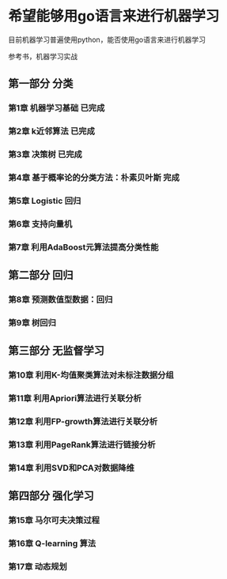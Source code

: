 # 希望能够用go语言来进行机器学习

目前机器学习普遍使用python，能否使用go语言来进行机器学习

参考书，机器学习实战

## 第一部分 分类

### 第1章 机器学习基础 已完成

### 第2章 k近邻算法 已完成

### 第3章 决策树 已完成

### 第4章 基于概率论的分类方法：朴素贝叶斯 完成

### 第5章 Logistic 回归

### 第6章 支持向量机

### 第7章 利用AdaBoost元算法提高分类性能

## 第二部分 回归

### 第8章 预测数值型数据：回归

### 第9章 树回归

## 第三部分 无监督学习

### 第10章 利用K-均值聚类算法对未标注数据分组

### 第11章 利用Apriori算法进行关联分析

### 第12章 利用FP-growth算法进行关联分析

### 第13章 利用PageRank算法进行链接分析

### 第14章 利用SVD和PCA对数据降维

## 第四部分 强化学习

### 第15章 马尔可夫决策过程

### 第16章 Q-learning 算法

### 第17章 动态规划
